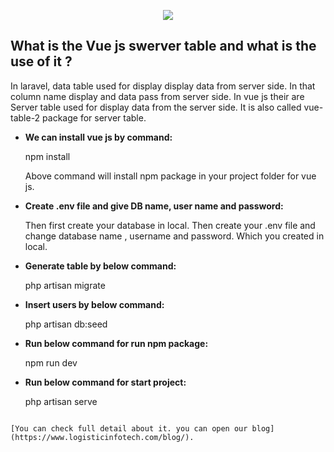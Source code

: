<p align="center"><img src="https://laravel.com/assets/img/components/logo-laravel.svg"></p>


## What is the Vue js swerver table and what is the use of it ?

In laravel, data table used for display display data from server side. In that column name display and data pass from server side. In vue js their are Server table used for display data from the server side. It is also called vue-table-2 package for server table.


- **We can install vue js by command:**

	npm install

    Above command will install npm package in your project folder for vue js.


- **Create .env file and give DB name, user name and password:**

    Then first create your database in local.
    Then create your .env file and change database name , username and password. Which you created in local.


 - **Generate table by below command:**

    php artisan migrate


- **Insert users by below command:**

    php artisan db:seed


- **Run below command for run npm package:**

    npm run dev


- **Run below command for start project:**

    php artisan serve


```

[You can check full detail about it. you can open our blog](https://www.logisticinfotech.com/blog/).

